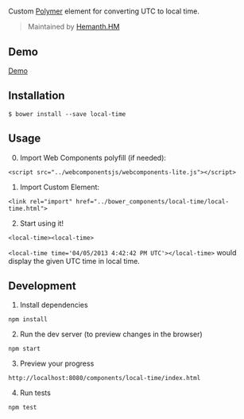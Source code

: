 # <local-time>

Custom [Polymer](http://polymer-project.org/) element for converting UTC to local time.

> Maintained by [Hemanth.HM](http://github.com/hemanth)

## Demo

[Demo](http://h3manth.com/demo/custom-elements/local-time/)

## Installation

  `$ bower install --save local-time`

## Usage

0. Import Web Components polyfill (if needed):

  `<script src="../webcomponentsjs/webcomponents-lite.js"></script>`

1. Import Custom Element:

  `<link rel="import" href="../bower_components/local-time/local-time.html">`

2. Start using it!

  `<local-time><local-time>`

  `<local-time time='04/05/2013 4:42:42 PM UTC'></local-time>` would display the given UTC time in local time.

## Development

1. Install dependencies

  `npm install`

2. Run the dev server (to preview changes in the browser)

  `npm start`

3. Preview your progress

  `http://localhost:8080/components/local-time/index.html`

4. Run tests

  `npm test`
